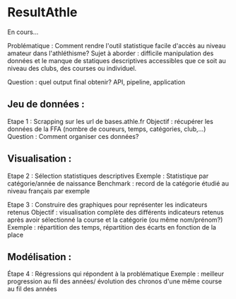 # ResultAthle

En cours...

Problématique : Comment rendre l'outil statistique facile d'accès au niveau amateur dans l'athléthisme?
Sujet à aborder : difficile manipulation des données et le manque de statiques descriptives accessibles que ce soit au niveau des clubs, des courses ou individuel.

Question : quel output final obtenir? API, pipeline, application

## Jeu de données :

Etape 1 : Scrapping sur les url de bases.athle.fr
Objectif : récupérer les données de la FFA (nombre de coureurs, temps, catégories, club,...)
Question : Comment organiser ces données?

## Visualisation :

Etape 2 : Sélection statistiques descriptives
Exemple : Statistique par catégorie/année de naissance
Benchmark : record de la catégorie étudié au niveau français par exemple

Etape 3 : Construire des graphiques pour représenter les indicateurs retenus
Objectif : visualisation complète des différents indicateurs retenus après avoir sélectionné la course et la catégorie (ou même nom/prénom?)
Exemple : répartition des temps, répartition des écarts en fonction de la place

## Modélisation :

Étape 4 : Régressions qui répondent à la problématique
Exemple : meilleur progression au fil des années/ évolution des chronos d'une même course au fil des années
